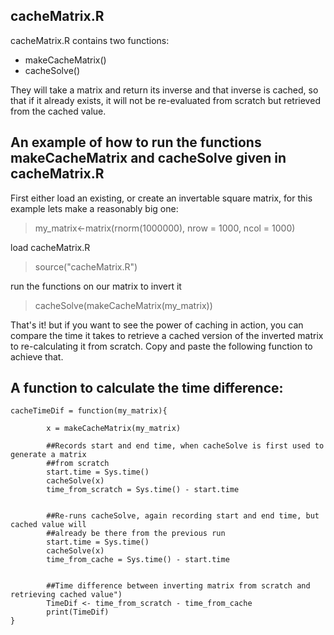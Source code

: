 ## cacheMatrix.R
cacheMatrix.R contains two functions:
* makeCacheMatrix()
* cacheSolve()

They will take a matrix and return its inverse and that inverse is cached, so that if it already exists, it will not be re-evaluated from scratch but retrieved from the cached value.

## An example of how to run the functions makeCacheMatrix and cacheSolve given in cacheMatrix.R
First either load an existing, or create an invertable square matrix, for this example lets make a reasonably big one:
> my_matrix<-matrix(rnorm(1000000), nrow = 1000, ncol = 1000)

load cacheMatrix.R
> source("cacheMatrix.R")

run the functions on our matrix to invert it
> cacheSolve(makeCacheMatrix(my_matrix))

That's it!  but if you want to see the power of caching in action, you can compare the time it takes to retrieve a cached version of the inverted matrix to re-calculating it from scratch. Copy and paste the following function to achieve that.

## A function to calculate the time difference:

```
cacheTimeDif = function(my_matrix){

        x = makeCacheMatrix(my_matrix)
        
        ##Records start and end time, when cacheSolve is first used to generate a matrix
        ##from scratch
        start.time = Sys.time()
        cacheSolve(x)
        time_from_scratch = Sys.time() - start.time

        
        ##Re-runs cacheSolve, again recording start and end time, but cached value will 
        ##already be there from the previous run
        start.time = Sys.time()
        cacheSolve(x)
        time_from_cache = Sys.time() - start.time

        
        ##Time difference between inverting matrix from scratch and retrieving cached value")
        TimeDif <- time_from_scratch - time_from_cache
        print(TimeDif)
}
```
